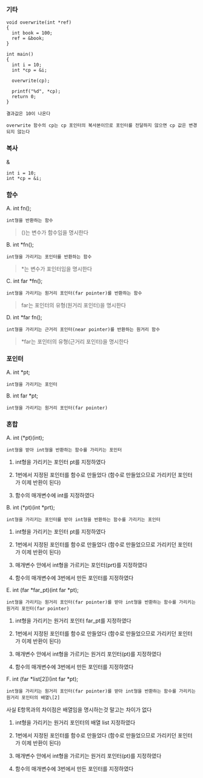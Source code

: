### 기타

```
void overwrite(int *ref) 
{ 
  int book = 100;
  ref = &book; 
}     

int main() 
{
  int i = 10;
  int *cp = &i;
  
  overwrite(cp);
  
  printf("%d", *cp);
  return 0;
}
```

```
결과값은 10이 나온다

overwrite 함수의 cp는 cp 포인터의 복사본이므로 포인터를 전달하지 않으면 cp 값은 변경되지 않는다
```

### 복사

&

```
int i = 10;
int *cp = &i;
```

### 함수

A. int fn(); 

``` int형을 반환하는 함수 ```

> ()는 변수가 함수임을 명시한다


B. int \*fn(); 

``` int형을 가리키는 포인터를 반환하는 함수 ```

> \*는 변수가 포인터임을 명시한다


C. int far \*fn(); 

``` int형을 가리키는 원거리 포인터(far pointer)를 반환하는 함수 ```

> far는 포인터의 유형(원거리 포인터)을 명시한다


D. int \*far fn(); 

``` int형을 가리키는 근거리 포인터(near pointer)를 반환하는 원거리 함수 ```

> \*far는 포인터의 유형(근거리 포인터)을 명시한다


### 포인터

A. int \*pt; 

``` int형을 가리키는 포인터 ```


B. int far \*pt; 

``` int형을 가리키는 원거리 포인터(far pointer) ```


### 혼합

A. int (\*pt)(int); 

``` int형을 받아 int형을 반환하는 함수를 가리키는 포인터 ```

1. int형을 가리키는 포인터 pt를 지정하였다

2. 1번에서 지정된 포인터를 함수로 만들었다 (함수로 만들었으므로 가리키던 포인터가 이제 반환이 된다)

3. 함수의 매개변수에 int를 지정하였다


B. int (\*pt)(int \*prt); 

``` int형을 가리키는 포인터를 받아 int형을 반환하는 함수를 가리키는 포인터 ```

1. int형을 가리키는 포인터 pt를 지정하였다

2. 1번에서 지정된 포인터를 함수로 만들었다 (함수로 만들었으므로 가리키던 포인터가 이제 반환이 된다)

3. 매개변수 안에서 int형을 가르키는 포인터(prt)를 지정하였다

3. 함수의 매개변수에 3번에서 만든 포인터를 지정하였다


E. int (far \*far_pt)(int far \*pt); 

``` int형을 가리키는 원거리 포인터(far pointer)를 받아 int형을 반환하는 함수를 가리키는 원거리 포인터(far pointer) ```

1. int형을 가리키는 원거리 포인터 far_pt를 지정하였다

2. 1번에서 지정된 포인터를 함수로 만들었다 (함수로 만들었으므로 가리키던 포인터가 이제 반환이 된다)

3. 매개변수 안에서 int형을 가르키는 원거리 포인터(pt)를 지정하였다

4. 함수의 매개변수에 3번에서 만든 포인터를 지정하였다


F. int (far \*list[2])(int far \*pt);

``` int형을 가리키는 원거리 포인터(far pointer)를 받아 int형을 반환하는 함수를 가리키는 원거리 포인터의 배열\[2] ```

사실 E항목과의 차이점은 배열임을 명시하는것 말고는 차이가 없다

1. int형을 가리키는 원거리 포인터의 배열 list 지정하였다

2. 1번에서 지정된 포인터를 함수로 만들었다 (함수로 만들었으므로 가리키던 포인터가 이제 반환이 된다)

3. 매개변수 안에서 int형을 가르키는 원거리 포인터(pt)를 지정하였다

4. 함수의 매개변수에 3번에서 만든 포인터를 지정하였다



